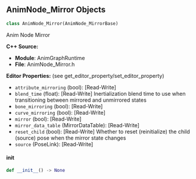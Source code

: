 ## AnimNode_Mirror Objects

```python
class AnimNode_Mirror(AnimNode_MirrorBase)
```

Anim Node Mirror

**C++ Source:**

- **Module**: AnimGraphRuntime
- **File**: AnimNode_Mirror.h

**Editor Properties:** (see get_editor_property/set_editor_property)

- ``attribute_mirroring`` (bool):  [Read-Write]
- ``blend_time`` (float):  [Read-Write] Inertialization blend time to use when transitioning between mirrored and unmirrored states
- ``bone_mirroring`` (bool):  [Read-Write]
- ``curve_mirroring`` (bool):  [Read-Write]
- ``mirror`` (bool):  [Read-Write]
- ``mirror_data_table`` (MirrorDataTable):  [Read-Write]
- ``reset_child`` (bool):  [Read-Write] Whether to reset (reinitialize) the child (source) pose when the mirror state changes
- ``source`` (PoseLink):  [Read-Write]

<a id="unreal.AnimNode_Mirror.__init__"></a>

#### __init__

```python
def __init__() -> None
```

<a id="unreal.AnimNode_Mirror_Standalone"></a>